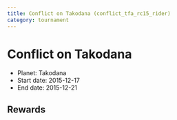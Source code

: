 ```yaml
---
title: Conflict on Takodana (conflict_tfa_rc15_rider)
category: tournament
---
```

# Conflict on Takodana

  * Planet: Takodana
  * Start date: 2015-12-17
  * End date: 2015-12-21

## Rewards

